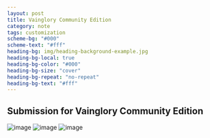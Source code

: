 ```yaml
---
layout: post
title: Vainglory Community Edition
category: note
tags: customization
scheme-bg: "#000"
scheme-text: "#fff"
heading-bg: img/heading-background-example.jpg
heading-bg-local: true
heading-bg-color: "#000"
heading-bg-size: "cover"
heading-bg-repeat: "no-repeat"
heading-bg-text: "#fff"
---
```


## Submission for Vainglory Community Edition 
![image](assets/img/vain1.svg)
![image](assets/img/vain2.svg)
![image](assets/img/vain3.svg)